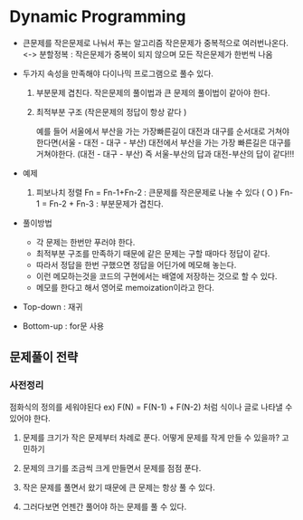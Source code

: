 # Dynamic Programming

- 큰문제를 작은문제로 나눠서 푸는 알고리즘
  작은문제가 중복적으로 여러번나온다. <->  분할정복 : 작은문제가 중복이 되지 않으며 모든 작은문제가 한번씩 나옴

- 두가지 속성을 만족해야 다이나믹 프로그램으로 풀수 있다. 

  1. 부분문제 겹친다. 
     작은문제의 풀이법과 큰 문제의 풀이법이 같아야 한다. 

  2. 최적부분 구조 (작은문제의 정답이 항상 같다 )

     예를 들어 서울에서 부산을 가는 가장빠른길이 대전과 대구를 순서대로 거쳐야한다면(서울 - 대전 - 대구 - 부산)
     대전에서 부산을 가는 가장 빠른길은 대구를 거쳐야한다. (대전 - 대구 - 부산)
     즉 서울-부산의 답과 대전-부산의 답이 같다!!!

- 예제
  1. 피보나치 정렬
     Fn = Fn-1+Fn-2 : 큰문제를 작은문제로 나눌 수 있다 ( O )
     Fn-1 = Fn-2 + Fn-3 : 부분문제가 겹친다. 
- 풀이방법
  - 각 문제는 한번만 푸러야 한다. 
  - 최적부분 구조를 만족하기 때문에 같은 문제는 구할 때마다 정답이 같다. 
  - 따라서 정답을 한번 구했으면 정답을 어딘가에 메모해 놓는다. 
  - 이런 메모하는것을 코드의 구현에서는 배열에 저장하는 것으로 할 수 있다. 
  - 메모를 한다고 해서 영어로 memoization이라고 한다. 
- Top-down : 재귀 
- Bottom-up : for문 사용

## 문제풀이 전략

### 사전정리

점화식의 정의를 세워야된다 ex) F(N) = F(N-1) + F(N-2) 처럼 식이나 글로 나타낼 수 있어야 한다.

1. 문제를 크기가 작은 문제부터 차례로 푼다.
   어떻게 문제를 작게 만들 수 있을까? 고민하기

2. 문제의 크기를 조금씩 크게 만들면서 문제를 점점 푼다. 
3. 작은 문제를 풀면서 왔기 때문에 큰 문제는 항상 풀 수 있다. 
4. 그러다보면 언젠간 풀어야 하는 문제를 풀 수 있다. 

   

